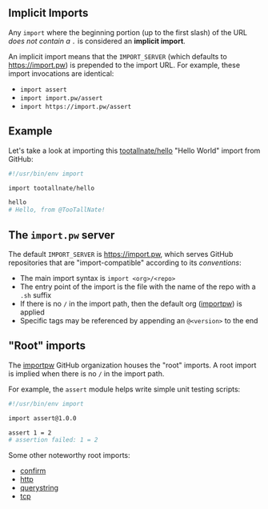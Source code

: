 ## Implicit Imports

Any `import` where the beginning portion (up to the first slash) of the
URL _does not contain a `.`_ is considered an **implicit import**.

An implicit import means that the `IMPORT_SERVER` (which defaults to
https://import.pw) is prepended to the import URL. For example, these
import invocations are identical:

 * `import assert`
 * `import import.pw/assert`
 * `import https://import.pw/assert`


## Example

Let's take a look at importing this [tootallnate/hello][hello] "Hello World"
import from GitHub:

```bash
#!/usr/bin/env import

import tootallnate/hello

hello
# Hello, from @TooTallNate!
```


## The `import.pw` server

The default `IMPORT_SERVER` is https://import.pw, which serves GitHub
repositories that are "import-compatible" according to its _conventions_:

 * The main import syntax is `import <org>/<repo>`
 * The entry point of the import is the file with the name of the repo with a `.sh` suffix
 * If there is no `/` in the import path, then the default org ([importpw][]) is applied
 * Specific tags may be referenced by appending an `@<version>` to the end


## "Root" imports

The [importpw][] GitHub organization houses the "root" imports. A root import
is implied when there is no `/` in the import path.

For example, the `assert` module helps write simple unit testing scripts:

```bash
#!/usr/bin/env import

import assert@1.0.0

assert 1 = 2
# assertion failed: 1 = 2
```

Some other noteworthy root imports:

 * [confirm](https://github.com/importpw/confirm)
 * [http](https://github.com/importpw/http)
 * [querystring](https://github.com/importpw/querystring)
 * [tcp](https://github.com/importpw/tcp)

[hello]: https://github.com/TooTallNate/hello
[importpw]: https://github.com/importpw
